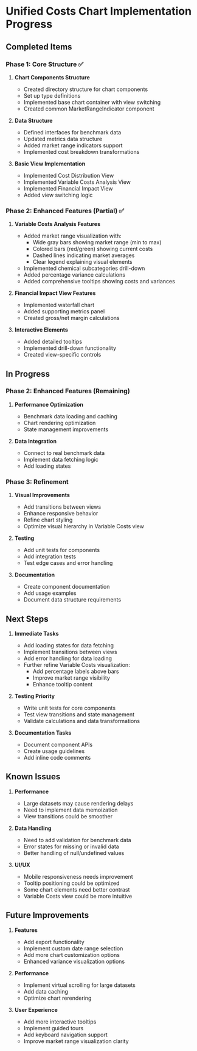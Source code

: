 # Unified Costs Chart Implementation Progress

## Completed Items

### Phase 1: Core Structure ✅

1. **Chart Components Structure**

   - Created directory structure for chart components
   - Set up type definitions
   - Implemented base chart container with view switching
   - Created common MarketRangeIndicator component

2. **Data Structure**

   - Defined interfaces for benchmark data
   - Updated metrics data structure
   - Added market range indicators support
   - Implemented cost breakdown transformations

3. **Basic View Implementation**
   - Implemented Cost Distribution View
   - Implemented Variable Costs Analysis View
   - Implemented Financial Impact View
   - Added view switching logic

### Phase 2: Enhanced Features (Partial) ✅

1. **Variable Costs Analysis Features**

   - Added market range visualization with:
     - Wide gray bars showing market range (min to max)
     - Colored bars (red/green) showing current costs
     - Dashed lines indicating market averages
     - Clear legend explaining visual elements
   - Implemented chemical subcategories drill-down
   - Added percentage variance calculations
   - Added comprehensive tooltips showing costs and variances

2. **Financial Impact View Features**

   - Implemented waterfall chart
   - Added supporting metrics panel
   - Created gross/net margin calculations

3. **Interactive Elements**
   - Added detailed tooltips
   - Implemented drill-down functionality
   - Created view-specific controls

## In Progress

### Phase 2: Enhanced Features (Remaining)

1. **Performance Optimization**

   - Benchmark data loading and caching
   - Chart rendering optimization
   - State management improvements

2. **Data Integration**
   - Connect to real benchmark data
   - Implement data fetching logic
   - Add loading states

### Phase 3: Refinement

1. **Visual Improvements**

   - Add transitions between views
   - Enhance responsive behavior
   - Refine chart styling
   - Optimize visual hierarchy in Variable Costs view

2. **Testing**

   - Add unit tests for components
   - Add integration tests
   - Test edge cases and error handling

3. **Documentation**
   - Create component documentation
   - Add usage examples
   - Document data structure requirements

## Next Steps

1. **Immediate Tasks**

   - Add loading states for data fetching
   - Implement transitions between views
   - Add error handling for data loading
   - Further refine Variable Costs visualization:
     - Add percentage labels above bars
     - Improve market range visibility
     - Enhance tooltip content

2. **Testing Priority**

   - Write unit tests for core components
   - Test view transitions and state management
   - Validate calculations and data transformations

3. **Documentation Tasks**
   - Document component APIs
   - Create usage guidelines
   - Add inline code comments

## Known Issues

1. **Performance**

   - Large datasets may cause rendering delays
   - Need to implement data memoization
   - View transitions could be smoother

2. **Data Handling**

   - Need to add validation for benchmark data
   - Error states for missing or invalid data
   - Better handling of null/undefined values

3. **UI/UX**
   - Mobile responsiveness needs improvement
   - Tooltip positioning could be optimized
   - Some chart elements need better contrast
   - Variable Costs view could be more intuitive

## Future Improvements

1. **Features**

   - Add export functionality
   - Implement custom date range selection
   - Add more chart customization options
   - Enhanced variance visualization options

2. **Performance**

   - Implement virtual scrolling for large datasets
   - Add data caching
   - Optimize chart rerendering

3. **User Experience**
   - Add more interactive tooltips
   - Implement guided tours
   - Add keyboard navigation support
   - Improve market range visualization clarity
